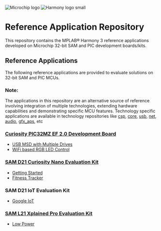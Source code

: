 
![Microchip logo](https://raw.githubusercontent.com/wiki/Microchip-MPLAB-Harmony/Microchip-MPLAB-Harmony.github.io/images/microchip_logo.png)
![Harmony logo small](https://raw.githubusercontent.com/wiki/Microchip-MPLAB-Harmony/Microchip-MPLAB-Harmony.github.io/images/microchip_mplab_harmony_logo_small.png)
# Reference Application Repository

This repository contains the MPLAB® Harmony 3 reference applications developed on Microchip 32-bit SAM and PIC development boards/kits.   

## Reference Applications

The following reference applications are provided to evaluate solutions on 32-bit SAM and PIC MCUs. 

### **Note:** 
The applications in this repository are an alternative source of reference involving integration of multiple technologies, extending hardware capabilities and demonstrating specific MCU features. 
Technology specific applications are available in technology repositories like [csp](https://github.com/Microchip-MPLAB-Harmony/csp), [core](https://github.com/Microchip-MPLAB-Harmony/core), [usb](https://github.com/Microchip-MPLAB-Harmony/usb), [net](https://github.com/Microchip-MPLAB-Harmony/net), [audio](https://github.com/Microchip-MPLAB-Harmony/audio), [gfx_aps](https://github.com/Microchip-MPLAB-Harmony/gfx_apps), etc



### [Curiosity PIC32MZ EF 2.0 Development Board](https://www.microchip.com/Developmenttools/ProductDetails/DM320209)
* [USB MSD with Multiple Drives](../apps/pic32mz_ef_curiosity_v2/msd_multiple_luns/docs/readme.md)
* [WiFi based RGB LED Control](../apps/pic32mz_ef_curiosity_v2/wifi_rgb_easy_configuration/docs/readme.md)

### [SAM D21 Curiosity Nano Evaluation Kit](https://www.microchip.com/Developmenttools/ProductDetails/DM320119)
* [Getting Started](../apps/sam_d21_cnano/getting_started/docs/readme.md)
* [Fitness Tracker](../apps/sam_d21_cnano/fitness_tracker/docs/readme.md)

### SAM D21 IoT Evaluation Kit
* [Google IoT](../apps/sam_d21_iot/google_iot/docs/readme.md)

### [SAM L21 Xplained Pro Evaluation Kit](https://www.microchip.com/developmenttools/ProductDetails/atsaml21-xpro-b)
* [Low Power](../apps/sam_l21_xpro/low_power/docs/readme.md)






